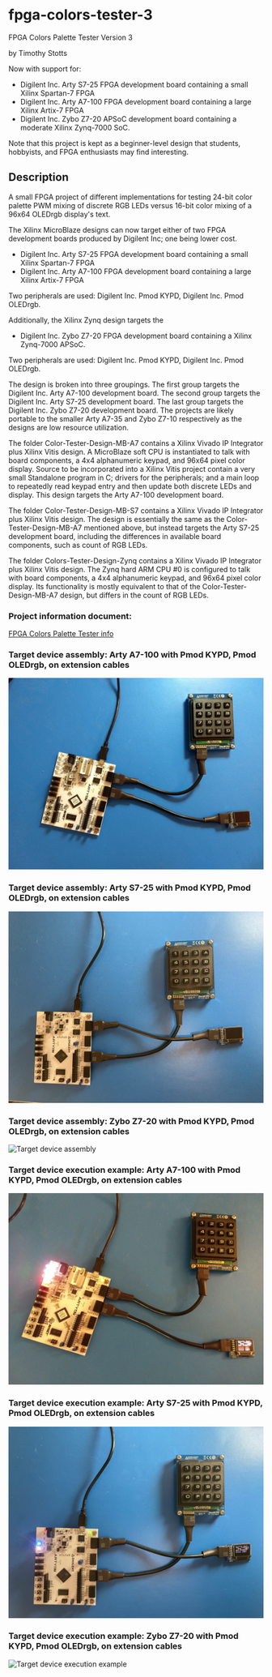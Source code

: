 # fpga-colors-tester-3

FPGA Colors Palette Tester Version 3

by Timothy Stotts

Now with support for:

- Digilent Inc. Arty S7-25 FPGA development board containing a small Xilinx Spartan-7 FPGA
- Digilent Inc. Arty A7-100 FPGA development board containing a large Xilinx Artix-7 FPGA
- Digilent Inc. Zybo Z7-20 APSoC development board containing a moderate Xilinx Zynq-7000 SoC.

Note that this project is kept as a beginner-level design that students, hobbyists, and
FPGA enthusiasts may find interesting.

## Description
A small FPGA project of different implementations for testing 24-bit color palette PWM mixing of discrete RGB LEDs
versus 16-bit color mixing of a 96x64 OLEDrgb display's text.

The Xilinx MicroBlaze designs can now target either of two FPGA development boards produced by Digilent Inc; one being
lower cost.
- Digilent Inc. Arty S7-25 FPGA development board containing a small Xilinx Spartan-7 FPGA
- Digilent Inc. Arty A7-100 FPGA development board containing a large Xilinx Artix-7 FPGA

Two peripherals are used: Digilent Inc. Pmod KYPD, Digilent Inc. Pmod OLEDrgb.

Additionally, the Xilinx Zynq design targets the
- Digilent Inc. Zybo Z7-20 FPGA development board containing a Xilinx Zynq-7000 APSoC.

Two peripherals are used: Digilent Inc. Pmod KYPD, Digilent Inc. Pmod OLEDrgb.

The design is broken into three groupings.
The first group targets the Digilent Inc. Arty A7-100 development board.
The second group targets the Digilent Inc. Arty S7-25 development board.
The last group targets the Digilent Inc. Zybo Z7-20 development board.
The projects are likely portable to the smaller Arty A7-35 and Zybo Z7-10
respectively as the designs are low resource utilization.

The folder Color-Tester-Design-MB-A7 contains a Xilinx Vivado IP Integrator plus
Xilinx Vitis design. A MicroBlaze soft CPU is instantiated to talk with board components,
a 4x4 alphanumeric keypad, and 96x64 pixel color display.
Source to be incorporated into a Xilinx Vitis project contain
a very small Standalone program in C; drivers for the peripherals; and a main loop to repeatedly
read keypad entry and then update both discrete LEDs and display.
This design targets the Arty A7-100 development board.

The folder Color-Tester-Design-MB-S7 contains a Xilinx Vivado IP Integrator plus
Xilinx Vitis design. The design is essentially the same as the Color-Tester-Design-MB-A7 mentioned
above, but instead targets the Arty S7-25 development board, including the differences in available
board components, such as count of RGB LEDs.

The folder Colors-Tester-Design-Zynq contains a Xilinx Vivado IP Integrator plus Xilinx Vitis
design. The Zynq hard ARM CPU #0 is configured to talk with board components, a 4x4 alphanumeric
keypad, and 96x64 pixel color display. Its functionality is mostly equivalent to that of the
Color-Tester-Design-MB-A7 design, but differs in the count of RGB LEDs.

### Project information document:

[FPGA Colors Palette Tester info](https://github.com/timothystotts/fpga-colors-tester-3/blob/main/Colors%20Palette%20Tester%20-%20Refreshed.pdf)

### Target device assembly: Arty A7-100 with Pmod KYPD, Pmod OLEDrgb, on extension cables
![Target device assembly](https://github.com/timothystotts/fpga-colors-tester-3/blob/main/Color-Tester-Design-Documents/img_color-palette-tester-assembled-20200831_202137119.jpg)

### Target device assembly: Arty S7-25 with Pmod KYPD, Pmod OLEDrgb, on extension cables
![Target device assembly](https://github.com/timothystotts/fpga-colors-tester-3/blob/main/Color-Tester-Design-Documents/img_color-palette-tester-s7-assembled-20220715.jpg)

### Target device assembly: Zybo Z7-20 with Pmod KYPD, Pmod OLEDrgb, on extension cables
![Target device assembly](https://github.com/timothystotts/fpga-colors-tester-3/blob/main/Color-Tester-Design-Documents/img_color-palette-tester-zynq-assembled-20200902_130951746.jpg)

### Target device execution example: Arty A7-100 with Pmod KYPD, Pmod OLEDrgb, on extension cables
![Target device execution example](https://github.com/timothystotts/fpga-colors-tester-3/blob/main/Color-Tester-Design-Documents/img_color-palette-tester-executing-a-20200831_204635464.jpg)

### Target device execution example: Arty S7-25 with Pmod KYPD, Pmod OLEDrgb, on extension cables
![Target device execution example](https://github.com/timothystotts/fpga-colors-tester-3/blob/main/Color-Tester-Design-Documents/img_color-palette-tester-s7-executing-a-20220715.jpg)

### Target device execution example: Zybo Z7-20 with Pmod KYPD, Pmod OLEDrgb, on extension cables
![Target device execution example](https://github.com/timothystotts/fpga-colors-tester-3/blob/main/Color-Tester-Design-Documents/img_color-palette-tester-zynq-executing-a-20200902_130933775.jpg)
